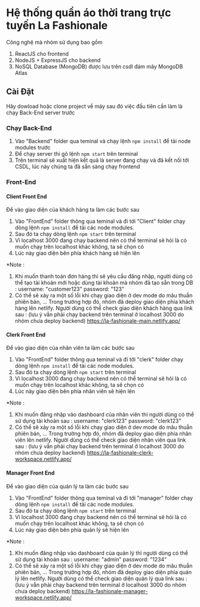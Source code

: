 # Hệ thống quần áo thời trang trực tuyến La Fashionale
Công nghệ mà nhóm sử dụng bao gồm 
1. ReactJS cho frontend
2. NodeJS + ExpressJS cho backend
3. NoSQL Database (MongoDB) được lưu trên csdl đám mây MongoDB Atlas

## Cài Đặt
Hãy dowload hoặc clone project về máy sau đó việc đầu tiên cần làm là chạy Back-End server trước

### Chạy Back-End 
1. Vào "Backend" folder qua teminal và chạy lệnh ``` npm install ``` để tải node modules trước
2. Để chạy server thì gõ lệnh ``` npm start ``` trên terminal
3. Trên terminal sẽ xuất hiện kết quả là server đang chạy và đã kết nối tới CSDL, lúc này chúng ta đã sẵn sàng chạy frontend


### Front-End

#### Client Front End

Để vào giao diện của khách hàng ta làm các bước sau
1. Vào "FrontEnd" folder thông qua teminal và đi tới "Client" folder chạy dòng lệnh ``` npm install ``` để tải các node modules.
2. Sau đó ta chạy dòng lệnh ``` npm start ``` trên terminal
3. Vì localhost 3000 đang chạy backend nên có thể terminal sẽ hỏi là có muốn chạy trên localhost khác không, ta sẽ chọn có
4. Lúc này giao diện bên phía khách hàng sẽ hiện lên

*Note :
1. Khi muốn thanh toán đơn hàng thì sẽ yêu cầu đăng nhập, người dùng có thể tạo tài khoản mới hoặc dùng tài khoản mà nhóm đã tạo sẵn trong DB  :
username: "customer123"
password: "123"
2. Có thể sẽ xảy ra một số lỗi khi chạy giao diện ở dev mode do mâu thuẫn phiên bản, ... Trong trường hợp đó, nhóm đã deploy giao diện phía khách hàng lên netlify. Người dùng có thể check giao diện khách hàng qua link sau : (lưu ý vẫn phải chạy backend trên terminal ở localhost 3000 do nhóm chưa deploy backend)
https://la-fashionale-main.netlify.app/

#### Clerk Front End

Để vào giao diện của nhân viên ta làm các bước sau
1. Vào "FrontEnd" folder thông qua teminal và đi tới "clerk" folder chạy dòng lệnh ``` npm install ``` để tải các node modules.
2. Sau đó ta chạy dòng lệnh ``` npm start ``` trên terminal
3. Vì localhost 3000 đang chạy backend nên có thể terminal sẽ hỏi là có muốn chạy trên localhost khác không, ta sẽ chọn có
4. Lúc này giao diện bên phía nhân viên sẽ hiện lên

*Note :
1. Khi muốn đăng nhập vào dashboard của nhân viên thì người dùng có thể sử dụng tài khoản sau  :
username: "clerk123"
password: "clerk123"
2. Có thể sẽ xảy ra một số lỗi khi chạy giao diện ở dev mode do mâu thuẫn phiên bản, ... Trong trường hợp đó, nhóm đã deploy giao diện phía nhân viên lên netlify. Người dùng có thể check giao diện nhân viên qua link sau : (lưu ý vẫn phải chạy backend trên terminal ở localhost 3000 do nhóm chưa deploy backend)
https://la-fashionale-clerk-workspace.netlify.app/

#### Manager Front End

Để vào giao diện của quản lý ta làm các bước sau
1. Vào "FrontEnd" folder thông qua teminal và đi tới "manager" folder chạy dòng lệnh ``` npm install ``` để tải các node modules.
2. Sau đó ta chạy dòng lệnh ``` npm start ``` trên terminal
3. Vì localhost 3000 đang chạy backend nên có thể terminal sẽ hỏi là có muốn chạy trên localhost khác không, ta sẽ chọn có
4. Lúc này giao diện bên phía quản lý sẽ hiện lên

*Note :
1. Khi muốn đăng nhập vào dashboard của quản lý thì người dùng có thể sử dụng tài khoản sau  :
username: "admin"
password: "1234"
2. Có thể sẽ xảy ra một số lỗi khi chạy giao diện ở dev mode do mâu thuẫn phiên bản, ... Trong trường hợp đó, nhóm đã deploy giao diện phía quản lý lên netlify. Người dùng có thể check giao diện quản lý qua link sau : (lưu ý vẫn phải chạy backend trên terminal ở localhost 3000 do nhóm chưa deploy backend)
https://la-fashionale-manager-workspace.netlify.app/